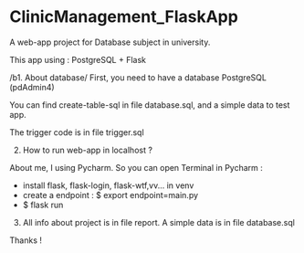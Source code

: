 # ClinicManagement_FlaskApp
A web-app project for Database subject in university.


This app using : PostgreSQL + Flask

/b1. About database/
First, you need to have a database PostgreSQL (pdAdmin4)

You can find create-table-sql in file database.sql, and a simple data to test app.

The trigger code is in file trigger.sql


2. How to run web-app in localhost ?

About me, I using Pycharm. So you can open Terminal in Pycharm :
+ install flask, flask-login, flask-wtf,vv... in venv
+ create a endpoint : $ export endpoint=main.py
+ $ flask run

3. All info about project is in file report. A simple data is in file database.sql

Thanks !
